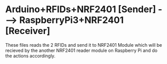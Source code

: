# Arduino+RFIDs+NRF2401 [Sender] ---> RaspberryPi3+NRF2401 [Receiver]

These files reads the 2 RFIDs and send it to NRF2401 Module which will be recieved by the another NRF2401 reader module on Raspberry Pi and do the actions accordingly.

